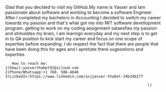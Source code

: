 Glad that you decided to visit my GitHub.My name is Yasser and Iam passionate about software and working to become a software Engineer.
After I completed my bachelors in Accounting I decided to switch my career towards my passion and that's what got me into MIT software devellopment program.
getting to work on my coding assignment sataesfies my passion and stimulates my brain, I am learnign everyday and my next step is to get in to QA position to kick start my career and focus on one scope of experties before expanding. 
I do respect the fact that there are people that have been doing this for ages and I apretiate there sugesstions and experties. 
      
       How to reach me:
    1)Email:yasserthabet91@icloud.com
    2)Phone/Whatsapp:+1 760- 586-4646
    3)LinkedIn:https://www.linkedin.com/in/yasser-thabet-24b34b177
       
                                                                    ()